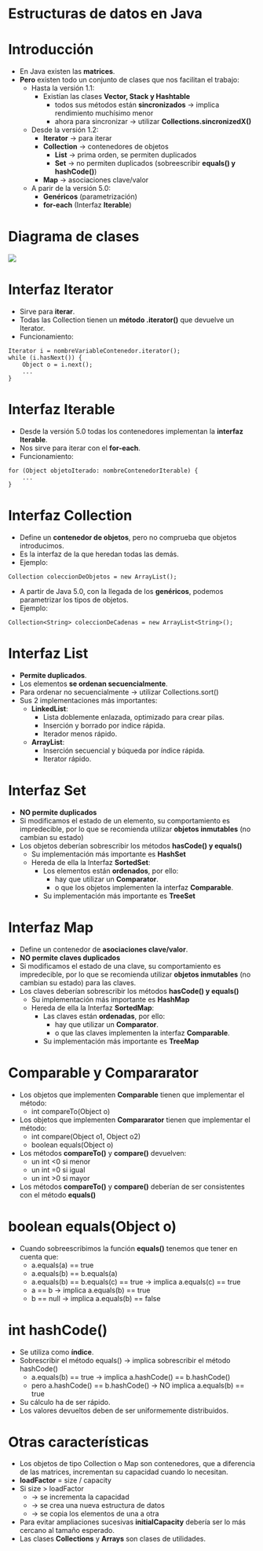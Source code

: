 # Estructuras de datos en Java

# Introducción

- En Java existen las **matrices**.
- **Pero** existen todo un conjunto de clases que nos facilitan el trabajo:
    - Hasta la versión 1.1:
        - Existían las clases **Vector, Stack y Hashtable**
            - todos sus métodos están **sincronizados** -> implica rendimiento muchísimo menor
            - ahora para sincronizar -> utilizar **Collections.sincronizedX()**
    - Desde la versión 1.2:
        - **Iterator** -> para iterar
        - **Collection** -> contenedores de objetos
            - **List** -> prima orden, se permiten duplicados
            - **Set** -> no permiten duplicados (sobreescribir **equals() y hashCode()**)
        - **Map** -> asociaciones clave/valor
    - A parir de la versión 5.0:
        - **Genéricos** (parametrización)
        - **for-each** (Interfaz **Iterable**)

# Diagrama de clases

![](../img/java-collections.png)

# Interfaz Iterator

- Sirve para **iterar**.
- Todas las Collection tienen un **método .iterator()** que devuelve un Iterator.
- Funcionamiento:

~~~~~~~~~~~~~~~~~~~~~~~~~~~~~~~~~~~~~~~~~~~~~~~~~~~~~~~~~~~~~~~~~~~~~~
Iterator i = nombreVariableContenedor.iterator();
while (i.hasNext()) {
    Object o = i.next();
    ...
}
~~~~~~~~~~~~~~~~~~~~~~~~~~~~~~~~~~~~~~~~~~~~~~~~~~~~~~~~~~~~~~~~~~~~~~

# Interfaz Iterable

- Desde la versión 5.0 todas los contenedores implementan la **interfaz Iterable**.
- Nos sirve para iterar con el **for-each**.
- Funcionamiento:

~~~~~~~~~~~~~~~~~~~~~~~~~~~~~~~~~~~~~~~~~~~~~~~~~~~~~~~~~~~~~~~~~~~~~~
for (Object objetoIterado: nombreContenedorIterable) {
    ...
}
~~~~~~~~~~~~~~~~~~~~~~~~~~~~~~~~~~~~~~~~~~~~~~~~~~~~~~~~~~~~~~~~~~~~~~

# Interfaz Collection

- Define un **contenedor de objetos**, pero no comprueba que objetos introducimos.
- Es la interfaz de la que heredan todas las demás.
- Ejemplo:

~~~~~~~~~~~~~~~~~~~~~~~~~~~~~~~~~~~~~~~~~~~~~~~~~~~~~~~~~~~~~~~~~~~~~~
Collection coleccionDeObjetos = new ArrayList();
~~~~~~~~~~~~~~~~~~~~~~~~~~~~~~~~~~~~~~~~~~~~~~~~~~~~~~~~~~~~~~~~~~~~~~

- A partir de Java 5.0, con la llegada de los **genéricos**, podemos parametrizar los tipos de objetos.
- Ejemplo:

~~~~~~~~~~~~~~~~~~~~~~~~~~~~~~~~~~~~~~~~~~~~~~~~~~~~~~~~~~~~~~~~~~~~~~
Collection<String> coleccionDeCadenas = new ArrayList<String>();
~~~~~~~~~~~~~~~~~~~~~~~~~~~~~~~~~~~~~~~~~~~~~~~~~~~~~~~~~~~~~~~~~~~~~~

# Interfaz List

- **Permite duplicados**.
- Los elementos **se ordenan secuencialmente**.
- Para ordenar no secuencialmente -> utilizar Collections.sort()
- Sus 2 implementaciones más importantes:
    - **LinkedList**:
        - Lista doblemente enlazada, optimizado para crear pilas.
        - Inserción y borrado por indice rápida.
        - Iterador menos rápido.
    - **ArrayList**:
        - Inserción secuencial y búqueda por índice rápida.
        - Iterator rápido.

# Interfaz Set

- **NO permite duplicados**
- Si modificamos el estado de un elemento, su comportamiento es impredecible,
por lo que se recomienda utilizar **objetos inmutables** (no cambian su estado)
- Los objetos deberían sobrescribir los métodos **hasCode() y equals()**
    - Su implementación más importante es **HashSet**
    - Hereda de ella la Interfaz **SortedSet**:
        - Los elementos están **ordenados**, por ello:
            - hay que utilizar un **Comparator**.
            - o que los objetos implementen la interfaz **Comparable**.
        - Su implementación más importante es **TreeSet**

# Interfaz Map

- Define un contenedor de **asociaciones clave/valor**.
- **NO permite claves duplicados**
- Si modificamos el estado de una clave, su comportamiento es impredecible,
por lo que se recomienda utilizar **objetos inmutables** (no cambian su estado) para las claves.
- Los claves deberían sobrescribir los métodos **hasCode() y equals()**
    - Su implementación más importante es **HashMap**
    - Hereda de ella la Interfaz **SortedMap**:
        - Las claves están **ordenadas**, por ello:
            - hay que utilizar un **Comparator**.
            - o que las claves implementen la interfaz **Comparable**.
        - Su implementación más importante es **TreeMap**

# Comparable y Compararator

- Los objetos que implementen **Comparable** tienen que implementar el método:
    - int compareTo(Object o)
- Los objetos que implementen **Compararator** tienen que implementar el método:
    - int compare(Object o1, Object o2)
    - boolean equals(Object o)
- Los métodos **compareTo()** y **compare()** devuelven:
    - un int <0 si menor
    - un int =0 si igual
    - un int >0 si mayor
- Los métodos **compareTo()** y **compare()** deberían de ser consistentes
con el método **equals()**

# boolean equals(Object o)

- Cuando sobreescribimos la función **equals()** tenemos que tener en cuenta que:
    - a.equals(a) == true
    - a.equals(b) == b.equals(a)
    - a.equals(b) == b.equals(c) == true -> implica a.equals(c) == true
    - a == b -> implica a.equals(b) == true
    - b == null -> implica a.equals(b) == false

# int hashCode()

- Se utiliza como **índice**.
- Sobrescribir el método equals() -> implica sobrescribir el método hashCode()
    - a.equals(b) == true -> implica a.hashCode() == b.hashCode()
    - pero a.hashCode() == b.hashCode() -> NO implica a.equals(b) == true
- Su cálculo ha de ser rápido.
- Los valores devueltos deben de ser uniformemente distribuidos.

# Otras características

- Los objetos de tipo Collection o Map son contenedores,
que a diferencia de las matrices, incrementan su capacidad cuando lo necesitan.
- **loadFactor** = size / capacity
- Si size > loadFactor
    - -> se incrementa la capacidad
    - -> se crea una nueva estructura de datos
    - -> se copia los elementos de una a otra
- Para evitar ampliaciones sucesivas **initialCapacity**
debería ser lo más cercano al tamaño esperado.
- Las clases **Collections** y **Arrays** son clases de utilidades.
